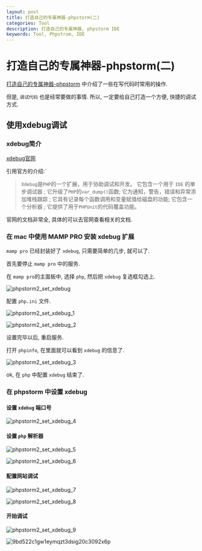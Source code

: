 ```yaml
---
layout: post
title: 打造自己的专属神器-phpstorm(二)
categories: Tool
description: 打造自己的专属神器, phpstorm IDE
keywords: Tool, Phpstrom, IDE
---
```


# 打造自己的专属神器-phpstorm(二)

[打造自己的专属神器-phpstorm](http://www.qiuyuhome.com/2018/01/18/%E6%89%93%E9%80%A0%E8%87%AA%E5%B7%B1%E7%9A%84%E4%B8%93%E5%B1%9E%E7%A5%9E%E5%99%A8-PhpStorm/)
中介绍了一些在写代码时常用的操作.

但是, `调试代码` 也是经常要做的事情. 所以, 一定要给自己打造一个方便, 快捷的调试方式.

## 使用xdebug调试

### xdebug简介

[xdebug官网](https://xdebug.org/)

引用官方的介绍:`

>`Xdebug`是`PHP`的一个扩展，用于协助调试和开发。
>它包含一个用于 `IDE` 的单步调试器 ; 它升级了`PHP`的`var_dump()`函数;
>它为通知，警告，错误和异常添加堆栈跟踪 ;
>它具有记录每个函数调用和变量赋值给磁盘的功能;
>它包含一个分析器 ; 它提供了用于`PHPUnit`的代码覆盖功能。

官网的文档非常全, 具体的可以去官网查看相关的文档.

### 在 mac 中使用 MAMP PRO 安装 xdebug 扩展

`mamp pro` 已经封装好了 `xdebug`, 只需要简单的几步, 就可以了.

首先要停止 `mamp pro` 中的服务.

在 `mamp pro`的主面板中, 选择 `php`, 然后把 `xdebug` 复选框勾选上.

![phpstorm2_set_xdebug](/images/posts/phpstorm2_set_xdebug.png)

配置 `php.ini` 文件.

![phpstorm2_set_xdebug_1](/images/posts/phpstorm2_set_xdebug_1.png)

![phpstorm2_set_xdebug_2](/images/posts/phpstorm2_set_xdebug_2.png)

设置完毕以后, 重启服务.

打开 `phpinfo`, 在里面就可以看到 `xdebug` 的信息了.

![phpstorm2_set_xdebug_3](/images/posts/phpstorm2_set_xdebug_3.png)

ok, 在 `php` 中配置 `xdebug` 结束了.

### 在 phpstorm 中设置 xdebug

#### 设置 `xdebug` 端口号

![phpstorm2_set_xdebug_4](/images/posts/phpstorm2_set_xdebug_4.png)

#### 设置 `php` 解析器

![phpstorm2_set_xdebug_5](/images/posts/phpstorm2_set_xdebug_5.png)

![phpstorm2_set_xdebug_6](/images/posts/phpstorm2_set_xdebug_6.png)

#### 配置网站调试

![phpstorm2_set_xdebug_7](/images/posts/phpstorm2_set_xdebug_7.png)

![phpstorm2_set_xdebug_8](/images/posts/phpstorm2_set_xdebug_8.png)

#### 开始调试

![phpstorm2_set_xdebug_9](/images/posts/phpstorm2_set_xdebug_9.png)

![9bd522c1gw1eymqzt3dsig20c3092x6p](/images/posts/9bd522c1gw1eymqzt3dsig20c3092x6p.gif)
